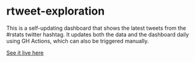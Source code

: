# rtweet-exploration

This is a self-updating dashboard that shows the latest tweets from the #rstats twitter hashtag.
It updates both the data and the dashboard daily using GH Actions, which can also be triggered manually.

[See it live here](https://jvfe.github.io/rtweet-exploration/)